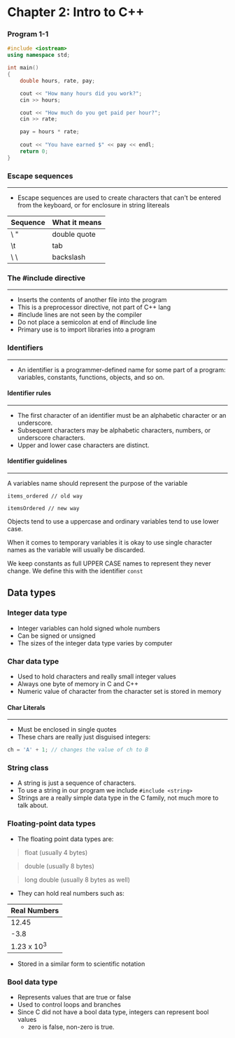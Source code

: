 # Chapter 2: Intro to C++

### Program 1-1
```cpp
#include <iostream>
using namespace std;

int main()
{
    double hours, rate, pay;

    cout << "How many hours did you work?";
    cin >> hours;

    cout << "How much do you get paid per hour?";
    cin >> rate;

    pay = hours * rate;
    
    cout << "You have earned $" << pay << endl;
    return 0;
}
```

### Escape sequences
----------
* Escape sequences are used to create characters that can't be entered from the keyboard, or for enclosure in string litereals

| Sequence   | What it means    |
|--------------- | --------------- |
| \ "   | double quote
| \t   | tab   |
| \ \   | backslash   |

### The #include directive
----------
* Inserts the contents of another file into the program
* This is a preprocessor directive, not part of C++ lang
* #include lines are not seen by the compiler
* Do not place a semicolon at end of #include line
* Primary use is to import libraries into a program

### Identifiers
----------
* An identifier is a programmer-defined name for some part of a program: variables, constants, functions, objects, and so on.

#### Identifier rules
----------
* The first character of an identifier must be an alphabetic character or an underscore.
* Subsequent characters may be alphabetic characters, numbers, or underscore characters.
* Upper and lower case characters are distinct.

#### Identifier guidelines
----------
A variables name should represent the purpose of the variable 

`items_ordered // old way`

`itemsOrdered // new way` 

Objects tend to use a uppercase and ordinary variables tend to use lower case.

When it comes to temporary variables it is okay to use single character names as the variable will usually be discarded.

We keep constants as full UPPER CASE names to represent they never change. We define this with the identifier `const` 

## Data types

### Integer data type
* Integer variables can hold signed whole numbers
* Can be signed or unsigned
* The sizes of the integer data type varies by computer

### Char data type
* Used to hold characters and really small integer values
* Always one byte of memory in C and C++
* Numeric value of character from the character set is stored in memory
#### Char Literals
----------
* Must be enclosed in single quotes
* These chars are really just disguised integers:
```CPP
ch = 'A' + 1; // changes the value of ch to B
```

### String class 
* A string is just a sequence of characters.
* To use a string in our program we include `#include <string>` 
* Strings are a really simple data type in the C family, not much more to talk about.

### Floating-point data types
* The floating point data types are:
> float (usually 4 bytes)

> double (usually 8 bytes)

> long double (usually 8 bytes as well)

* They can hold real numbers such as:

| Real Numbers  |
|-------------- |
| 12.45    |
| -3.8    |
| 1.23 x 10<sup>3    |

* Stored in a similar form to scientific notation

### Bool data type
* Represents values that are true or false
* Used to control loops and branches
* Since C did not have a bool data type, integers can represent bool values
    - zero is false, non-zero is true.
